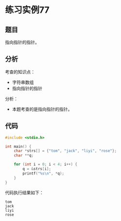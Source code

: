# 练习实例77

## 题目

指向指针的指针。


## 分析

考查的知识点：
- 字符串数组
- 指向指针的指针

分析：
- 本题考查的是指向指针的指针。

## 代码

```c
#include <stdio.h>

int main() {
    char *strs[] = {"tom", "jack", "liyi", "rose"};
    char **q;

    for (int i = 0; i < 4; i++) {
        q = &strs[i];
        printf("%s\n", *q);
    }
}
```

代码执行结果如下：

```text
tom
jack
liyi
rose
```